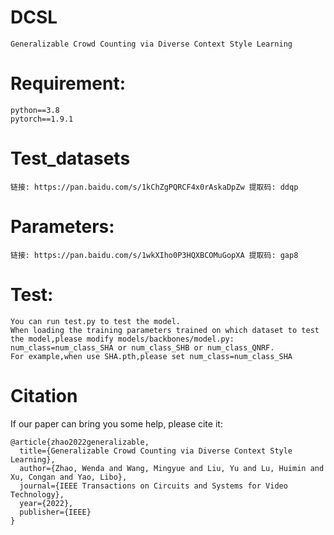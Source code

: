 # DCSL
```
Generalizable Crowd Counting via Diverse Context Style Learning
```
# Requirement:
```
python==3.8
pytorch==1.9.1
```
# Test_datasets
```
链接: https://pan.baidu.com/s/1kChZgPQRCF4x0rAskaDpZw 提取码: ddqp
```
# Parameters:
```
链接: https://pan.baidu.com/s/1wkXIho0P3HQXBCOMuGopXA 提取码: gap8
```
# Test:
```
You can run test.py to test the model.
When loading the training parameters trained on which dataset to test the model,please modify models/backbones/model.py: num_class=num_class_SHA or num_class_SHB or num_class_QNRF.
For example,when use SHA.pth,please set num_class=num_class_SHA
```

# Citation
If our paper can bring you some help, please cite it: 
```
@article{zhao2022generalizable,
  title={Generalizable Crowd Counting via Diverse Context Style Learning},
  author={Zhao, Wenda and Wang, Mingyue and Liu, Yu and Lu, Huimin and Xu, Congan and Yao, Libo},
  journal={IEEE Transactions on Circuits and Systems for Video Technology},
  year={2022},
  publisher={IEEE}
}
```
